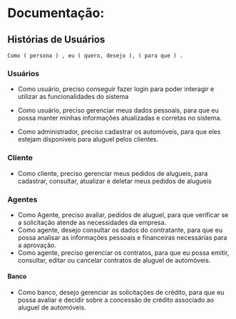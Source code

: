 # Documentação: 

## Histórias de Usuários

``` 
Como ( persona ) , eu ( quero, desejo ), ( para que ) .
```


### Usuários

- Como usuário, preciso conseguir fazer login para poder interagir e utilizar as funcionalidades do sistema

- Como usuário, preciso gerenciar meus dados pessoais, para que eu possa manter minhas informações atualizadas e corretas no sistema.

- Como administrador, preciso cadastrar os automóveis, para que eles estejam disponíveis para aluguel pelos clientes.

### Cliente

- Como cliente, preciso gerenciar meus pedidos de alugueis, para cadastrar, consultar, atualizar e deletar meus pedidos de alugueis



### Agentes

- Como Agente, preciso avaliar, pedidos de aluguel, para que verificar se a solicitação atende as necessidades da empresa.
- Como agente, desejo consultar os dados do contratante, para que eu possa analisar as informações pessoais e financeiras necessárias para a aprovação.
- Como agente, preciso gerenciar os contratos, para que eu possa emitir, consultar, editar ou cancelar contratos de aluguel de automóveis.


#### Banco

- Como banco, desejo gerenciar as solicitações de crédito, para que eu possa avaliar e decidir sobre a concessão de crédito associado ao aluguel de automóveis.

